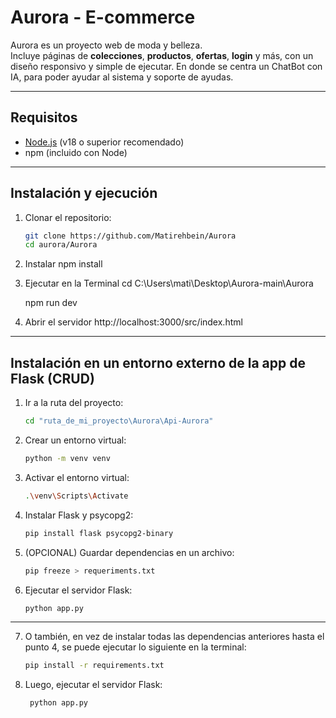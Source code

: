 #  Aurora - E-commerce

Aurora es un proyecto web de moda y belleza.  
Incluye páginas de **colecciones**, **productos**, **ofertas**, **login** y más, con un diseño responsivo y simple de ejecutar.
En donde se centra un ChatBot con IA, para poder ayudar al sistema y soporte de ayudas.

---

##  Requisitos

- [Node.js](https://nodejs.org/) (v18 o superior recomendado)
- npm (incluido con Node)

---

##  Instalación y ejecución

1. Clonar el repositorio:
   ```bash
   git clone https://github.com/Matirehbein/Aurora
   cd aurora/Aurora

2. Instalar
    npm install

3. Ejecutar en la Terminal
    cd C:\Users\mati\Desktop\Aurora-main\Aurora

    npm run dev

4. Abrir el servidor 
    http://localhost:3000/src/index.html
    
---

## Instalación en un entorno externo de la app de Flask (CRUD)

1. Ir a la ruta del proyecto:
    ```bash
    cd "ruta_de_mi_proyecto\Aurora\Api-Aurora"

2. Crear un entorno virtual:
    ```bash
    python -m venv venv

3. Activar el entorno virtual:
    ```bash
    .\venv\Scripts\Activate

4. Instalar Flask y psycopg2:
    ```bash
    pip install flask psycopg2-binary

5. (OPCIONAL) Guardar dependencias en un archivo:
    ```bash
    pip freeze > requeriments.txt

6. Ejecutar el servidor Flask:
    ```bash
    python app.py

---

7. O también, en vez de instalar todas las dependencias anteriores hasta el punto 4, se puede ejecutar lo siguiente en la terminal:
   ```bash
   pip install -r requirements.txt
   
8. Luego, ejecutar el servidor Flask:
   ```bash
    python app.py

